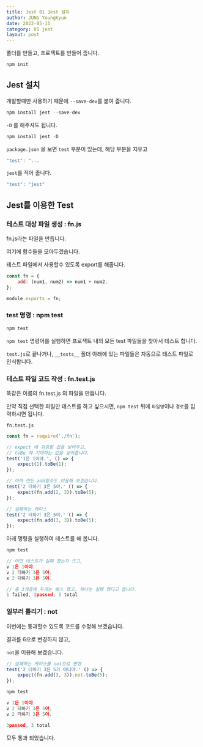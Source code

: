 ```yaml
---
title: Jest 01 Jest 설치
author: JUNG YoungKyun
date: 2022-05-11
category: 01 jest
layout: post
---
```


폴더를 만들고, 프로젝트를 만들어 줍니다.

```javascript
npm init
```

## Jest 설치
개발할때만 사용하기 때문에 `--save-dev`를 붙여 줍니다.

```javascript
npm install jest --save-dev
```

`-D` 를 해주셔도 됩니다.
```javascript
npm install jest -D
```

`package.json` 을 보면 `test` 부분이 있는데, 해당 부분을 지우고
```javascript
"test": "...
```
`jest`를 적어 줍니다.
```javascript
"test": "jest"
```

## Jest를 이용한 Test

### 테스트 대상 파일 생성 : fn.js

fn.js라는 파일을 만듭니다.

여기에 함수들을 모아두겠습니다.

테스트 파일에서 사용할수 있도록 export를 해줍니다.
```javascript
const fn = {
    add: (num1, num2) => num1 + num2,
};

module.exports = fn;
```

### test 명령 : npm test

```javascript
npm test
```

`npm test` 명령어를 실행하면 프로젝트 내의 모든 test 파일들을 찾아서 테스트 합니다.

`test.js`로 끝나거나, `__tests__` 폴더 아래에 있는 파일들은 자동으로 테스트 파일로 인식합니다.

### 테스트 파일 코드 작성 : fn.test.js

똑같은 이름의 fn.test.js 의 파일을 만듭니다.

만약 직접 선택한 파일만 테스트를 하고 싶으시면, `npm test` 뒤에 `파일명`이나 `경로`를 입력하시면 됩니다.

`fn.test.js`
```javascript
const fn = require('./fn');

// expect 에 검증할 값을 넣어주고,
// toBe 에 기대하는 값을 넣어줍니다. 
test('1은 1이야.', () => {
    expect(1).toBe(1);
});

// 아까 만든 add함수도 이용해 보겠습니다.
test('2 더하기 3은 5야.' () => {
    expect(fn.add(2, 3)).toBe(5);
});

// 실패하는 케이스
test('2 더하기 3은 5야.' () => {
    expect(fn.add(3, 3)).toBe(5);
});
```

아래 명령을 실행하여 테스트를 해 봅니다.

```javascript
npm test

// 어떤 테스트가 실패 했는지 뜨고,
v 1은 1이야.
v 2 더하기 3은 5야.
x 2 더하기 3은 5야.

// 총 3개중에 두개는 패스 했고, 하나는 실패 했다고 뜹니다.
1 failed, 2passed, 3 total
```

### 일부러 틀리기 : not

이번에는 통과할수 있도록 코드를 수정해 보겠습니다.

결과를 6으로 변경하지 않고,

`not`을 이용해 보겠습니다.

```javascript
// 실패하는 케이스를 not으로 변경
test('2 더하기 3은 5가 아니야.' () => {
    expect(fn.add(3, 3)).not.toBe(5);
});
```

```javascript
npm test

v 1은 1이야.
v 2 더하기 3은 5야.
v 2 더하기 3은 5야.

3passed, 3 total
```

모두 통과 되었습니다.